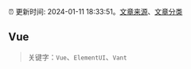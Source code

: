:alarm_clock: 更新时间: 2024-01-11 18:33:51。[文章来源](/README.md)、[文章分类](/TAGS.md)

## Vue


> 关键字：`Vue`、`ElementUI`、`Vant`



